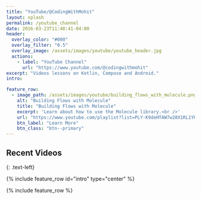 ```yaml
---
title: "YouTube/@CodingWithMohit"
layout: splash
permalink: /youtube_channel
date: 2016-03-23T11:48:41-04:00
header:
  overlay_color: "#000"
  overlay_filter: "0.5"
  overlay_image: /assets/images/youtube/youtube_header.jpg
  actions:
    - label: "YouTube Channel"
      url: "https://www.youtube.com/@codingwithmohit"
excerpt: "Videos lessons on Kotlin, Compose and Android."
intro:

feature_row:
  - image_path: /assets/images/youtube/building_flows_with_molecule.png
    alt: "Building Flows with Molecule"
    title: "Building Flows with Molecule"
    excerpt: 'Learn about how to use the Molecule library.<br />'
    url: "https://www.youtube.com/playlist?list=PLY-K9deHTAW7w28X1RL1YKAk9gCrvVr54"
    btn_label: "Learn More"
    btn_class: "btn--primary"
---
```


## Recent Videos
{: .text-left}

{% include feature_row id="intro" type="center" %}

{% include feature_row %}
